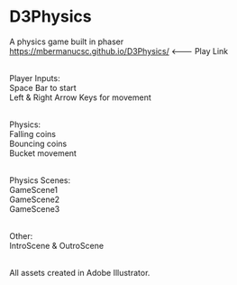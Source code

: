 # D3Physics
A physics game built in phaser <br>
https://mbermanucsc.github.io/D3Physics/   <--- Play Link <br> <br>

Player Inputs: <br>
Space Bar to start <br>
Left & Right Arrow Keys for movement <br><br>


Physics:<br>
Falling coins<br>
Bouncing coins<br>
Bucket movement<br><br>


Physics Scenes:<br>
GameScene1<br>
GameScene2<br>
GameScene3<br><br>


Other:<br>
IntroScene & OutroScene<br><br>

All assets created in Adobe Illustrator.
